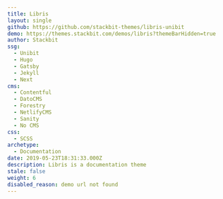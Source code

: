 ```yaml
---
title: Libris
layout: single
github: https://github.com/stackbit-themes/libris-unibit
demo: https://themes.stackbit.com/demos/libris?themeBarHidden=true
author: Stackbit
ssg:
  - Unibit
  - Hugo
  - Gatsby
  - Jekyll
  - Next
cms:
  - Contentful
  - DatoCMS
  - Forestry
  - NetlifyCMS
  - Sanity
  - No CMS
css:
  - SCSS
archetype:
  - Documentation
date: 2019-05-23T18:31:33.000Z
description: Libris is a documentation theme
stale: false
weight: 6
disabled_reason: demo url not found
---
```

